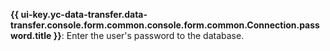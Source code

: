 **{{ ui-key.yc-data-transfer.data-transfer.console.form.common.console.form.common.Connection.password.title }}**: Enter the user's password to the database.
